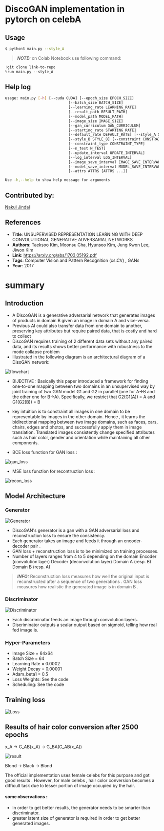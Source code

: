 # DiscoGAN implementation in pytorch on celebA

## Usage
```bash
$ python3 main.py --style_A
```
> **_NOTE:_** on Colab Notebook use following command:
```python
!git clone link-to-repo
%run main.py --style_A
```

## Help log
```bash
usage: main.py [-h] [--cuda CUDA] [--epoch_size EPOCH_SIZE]
                             [--batch_size BATCH_SIZE]
                             [--learning_rate LEARNING_RATE]
                             [--result_path RESULT_PATH]
                             [--model_path MODEL_PATH]
                             [--image_size IMAGE_SIZE]
                             [--gan_curriculum GAN_CURRICULUM]
                             [--starting_rate STARTING_RATE]
                             [--default_rate DEFAULT_RATE] [--style_A STYLE_A]
                             [--style_B STYLE_B] [--constraint CONSTRAINT]
                             [--constraint_type CONSTRAINT_TYPE]
                             [--n_test N_TEST]
                             [--update_interval UPDATE_INTERVAL]
                             [--log_interval LOG_INTERVAL]
                             [--image_save_interval IMAGE_SAVE_INTERVAL]
                             [--model_save_interval MODEL_SAVE_INTERVAL]
                             [--attrs ATTRS [ATTRS ...]]

Use -h,--help to show help message for arguments 
```

## Contributed by:
[Nakul Jindal](https://github.com/nakul-jindal)

## References

* **Title**: UNSUPERVISED REPRESENTATION LEARNING WITH DEEP CONVOLUTIONAL GENERATIVE ADVERSARIAL NETWORKS
* **Authors**: Taeksoo Kim, Moonsu Cha, Hyunsoo Kim, Jung Kwon Lee, Jiwon Kim
* **Link**: https://arxiv.org/abs/1703.05192.pdf
* **Tags**: Computer Vision and Pattern Recognition (cs.CV) , GANs
* **Year**: 2017

# summary

## Introduction

- A DiscoGAN is a generative adversarial network that generates images of products in domain B given an image in domain A and vice-versa. 
- Previous AI could also transfer data from one domain to another, preserving key attributes but require paired data, that is costly and hard to collect 
- DiscoGAN requires training of 2 different data sets without any paired data, and its results shows better performance with robustness to the mode collapse problem 
- Illustrated in the following diagram is an architectural diagram of a DisoGAN network:

![flowchart](assets/flowchart.png)

* BIJECTIVE : Basically this paper introduced a framework for finding one-to-one mapping between two domains in an unsupervised way by joint training of two GAN model G1 and G2 in parallel (one for A->B and the other one for B->A).  Specifically, we restrict that G2(G1(A)) = A and G1(G2(B)) = B 

* key intuition is to constraint all images in one domain to be representable by images in the other domain. Hence , it learns the bidirectional mapping between two image domains, such as faces, cars, chairs, edges and photos, and successfully apply them in
image translation. Translated images consistently change specified attributes such as hair color, gender and orientation while maintaining all other components.

* BCE loss function for GAN loss :

![gan_loss](assets/gan_loss.png)

* MSE loss function for recontruction loss :

![recon_loss](assets/recon_loss.png)

## Model Architecture

### Generator 

![Generator](assets/Generator.png)

- DiscoGAN's generator is a gan with a GAN adversarial loss and reconstruction loss to ensure the consistency.
- Each generator takes an image and feeds it through an encoder-decoder pair .
- GAN loss + reconstruction loss is to be minimized on training processes.
 - Number of layers ranges from 4 to 5 depending on the domain Encoder (convolution layer) Decoder (deconvolution layer) Domain A (resp. B) Domain B (resp. A)

> **_INFO:_**  Reconstruction loss measures how well the original input is reconstructed after a sequence of two generations . GAN loss measures how realistic the generated image is in domain B . 

### Discriminator

![Discriminator](assets/Discriminator.png)

- Each discriminator feeds an image through convolution layers.
- Discriminator outputs a scalar output based on sigmoid, telling how real fed image is.


### Hyper-Parameters

- Image Size = 64x64
- Batch Size = 64
- Learning Rate = 0.0002
- Weight Decay = 0.00001
- Adam_beta1 = 0.5
- Loss Weights: See the code
- Scheduling: See the code

## Training loss

![Loss](assets/loss.png)

## Results of hair color conversion after 2500 epochs

x_A -> G_AB(x_A) -> G_BA(G_AB(x_A))   

![result](assets/celeba.png)

Blond -> Black -> Blond

The official implementation uses female celebs for this purpose and got good results . However, for male celebs , hair color conversion becomes a difficult task due to lesser portion of image occupied by the hair.

#### some observations :
* In order to get better results, the generator needs to be smarter than discriminator. 
* greater latent size of generator is required in order to get better generated images.
